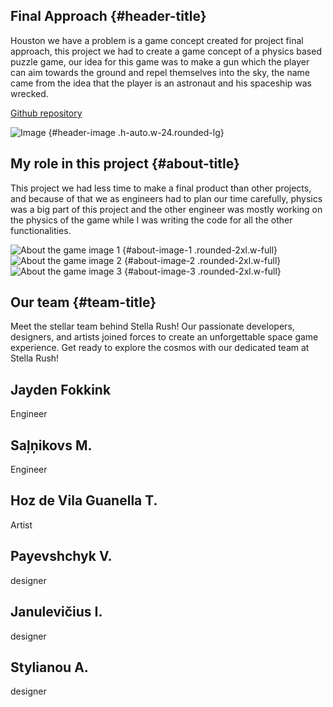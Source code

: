 ## Final Approach {#header-title}

<p id="header-text">
Houston we have a problem is a game concept created for project final approach, this project we had to create a game concept of a physics based puzzle game, our idea for this game was to make a gun which the player can aim towards the ground and repel themselves into the sky, the name came from the idea that the player is an astronaut and his spaceship was wrecked.</p>

<a href="https://github.com/JaydenDF/final-approch" id="header-github-link" target="_blank" class="py-4 px-6 md:px-9 lg:px-6 xl:px-9 leading-normal border inline-block transition bg-primary border-primary text-white hover:bg-opacity-80 rounded-lg">
Github repository
</a>

![Image](/images/Images/Title.png) {#header-image .h-auto.w-24.rounded-lg}

## My role in this project {#about-title}

<p id="about-text">
This project we had less time to make a final product than other projects, and because of that we as engineers had to plan our time carefully, physics was a big part of this project and the other engineer was mostly working on the physics of the game while I was writing the code for all the other functionalities.</p>

![About the game image 1](/images/battery_2.png) {#about-image-1 .rounded-2xl.w-full}
![About the game image 2](/images/Images/Title.png) {#about-image-2 .rounded-2xl.w-full}
![About the game image 3](/images/background_finalapproach.jpg) {#about-image-3 .rounded-2xl.w-full}

## Our team {#team-title}

<p id="team-text">
Meet the stellar team behind Stella Rush! Our passionate developers, designers, and artists joined forces to create an unforgettable space game experience. Get ready to explore the cosmos with our dedicated team at Stella Rush!
</p>

<div class="grid grid-cols-1 md:grid-cols-2 lg:grid-cols-3 gap-4" id="team-members">
    <div class="border-gray-200 border p-4 rounded-lg flex items-center">
        <div class="flex-grow">
            <h2 class="text-gray-900 title-font font-medium dark:text-gray-300">Jayden Fokkink</h2>
            <p class="text-gray-500">Engineer</p>
        </div>
    </div>
    <div class="border-gray-200 border p-4 rounded-lg flex items-center">
        <div class="flex-grow">
            <h2 class="text-gray-900 title-font font-medium dark:text-gray-300">Saļņikovs M.</h2>
            <p class="text-gray-500">Engineer</p>
        </div>
    </div>
    <div class="border-gray-200 border p-4 rounded-lg flex items-center">
        <div class="flex-grow">
            <h2 class="text-gray-900 title-font font-medium dark:text-gray-300">Hoz de Vila Guanella T.</h2>
            <p class="text-gray-500">Artist</p>
        </div>
    </div>
<div class="border-gray-200 border p-4 rounded-lg flex items-center">
        <div class="flex-grow">
            <h2 class="text-gray-900 title-font font-medium dark:text-gray-300">Payevshchyk V.</h2>
            <p class="text-gray-500">designer</p>
        </div>
    </div>
<div class="border-gray-200 border p-4 rounded-lg flex items-center">
        <div class="flex-grow">
            <h2 class="text-gray-900 title-font font-medium dark:text-gray-300">Janulevičius I.</h2>
            <p class="text-gray-500">designer</p>
        </div>
    </div>
<div class="border-gray-200 border p-4 rounded-lg flex items-center">
        <div class="flex-grow">
            <h2 class="text-gray-900 title-font font-medium dark:text-gray-300">Stylianou A.</h2>
            <p class="text-gray-500">designer</p>
        </div>
    </div>
</div>
